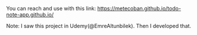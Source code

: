 You can reach and use with this link: https://metecoban.github.io/todo-note-app.github.io/ 

Note: I saw this project in Udemy(@EmreAltunbilek). Then I developed that.
